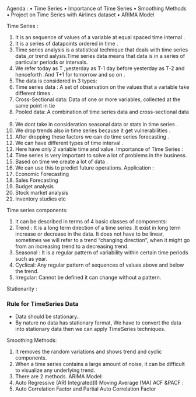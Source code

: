 Agenda :
•	Time Series 
•	Importance of Time Series 
•	Smoothing Methods
•	Project on Time Series with Airlines dataset
•	ARIMA Model 

Time Series :
1.	It is an sequence of values of a variable at equal spaced time internal .
2.	It is a series of datapoints ordered in time .
3.	Time series analysis is a statistical technique that deals with time series data ,or trend aalysis.Time series data means that data is in a series of particular periods or intervals.
4.	We refer today as T ,yesterday as T-1 day before yesterday as T-2 and henceforth .And T+1 for tomorrow and so on .
5.	The data is considered in 3 types:
1.	Time series data : A set of observation on the values that a variable take different times .
2.	Cross-Sectional data: Data of one or more variables, collected at the same point in tie
3.	Pooled data: A combination of time series data and cross-sectional data .
6.	We dont take in consideration seasonal data or stats in time series .
7.	We drop trends also in time series because it get vulnerabilities .
8.	After dropping these factors we can do time series forecasting .
9.	We can have different types of time interval .
10.	Here have only 2 variable time and value.
Importance of Time Series :
1.	Time series is very important to solve a lot of problems in the business.
2.	Based on time we create a lot of data .
3.	We can use this to predict future operations.
Application :
1.	Economic Forecasting
2.	Sales Forecasting
3.	Budget analysis
4.	Stock market analysis
5.	Inventory studies etc




Time series components:
1.	It can be described in terms of 4 basic classes of components:
1.	Trend : It is a long term direction of a time series .It exist in long term increase or decrease in the data. It does not have to be linear, sometimes we will refer to a trend “changing direction”, when it might go from an increasing trend to a decreasing trend.
2.	Seasonal : It is a regular pattern of variability within certain time periods such as year.
3.	Cyclical: Any regular pattern of sequences of values above and below the trend.
4.	Irregular: Cannot be defined it can change without a pattern.

Stationarity : 
### Rule for TimeSeries Data
- Data should be stationary..
- By nature no data has stationary format, We have to convert the data into stationary data then we can apply TimeSeries techniques.
 







Smoothing Methods:
1.	It removes the random variations and shows trend and cyclic components.
2.	When a time series contains a large amount of noise, it can be difficult to visualize any underlying trend.
3.	There are 2 methods.
ARIMA Model:
1.	Auto Regressive (AR) Integrated(I) Moving Average (MA)
ACF &PACF :
1.	Auto Correlation Factor and Partial Auto Correlation Factor 

